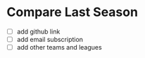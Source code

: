 # Compare Last Season


- [ ] add github link
- [ ] add email subscription
- [ ] add other teams and leagues